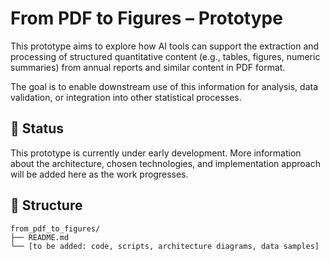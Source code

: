# From PDF to Figures – Prototype

This prototype aims to explore how AI tools can support the extraction and processing of structured quantitative content (e.g., tables, figures, numeric summaries) from annual reports and similar content in PDF format.

The goal is to enable downstream use of this information for analysis, data validation, or integration into other statistical processes.

## 📌 Status

This prototype is currently under early development. More information about the architecture, chosen technologies, and implementation approach will be added here as the work progresses.

## 📁 Structure

```plaintext
from_pdf_to_figures/
├── README.md
└── [to be added: code, scripts, architecture diagrams, data samples]
